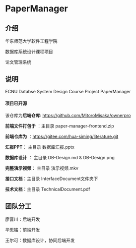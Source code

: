 # PaperManager

## 介绍
华东师范大学软件工程学院

数据库系统设计课程项目

论文管理系统

## 说明
ECNU Databse System Design Course Project PaperManager

#### 项目已开源

该仓库为**后端仓库**: https://github.com/MitoroMisaka/ownerpro

**前端文件打包于** ：主目录  paper-manager-frontend.zip

**前端仓库为** ：https://gitee.com/hua-siming/literature.git

**汇报PPT**： 主目录  数据库汇报.pptx

**数据库设计** ： 主目录  DB-Design.md & DB-Design.png

**完整演示视频**： 主目录  演示视频.mkv

**接口文档**：主目录  InterfaceDocument文件夹下

**技术文档**：主目录 TechnicalDocument.pdf

## 团队分工
廖晋川：后端开发

华思铭：前端开发

王尔可：数据库设计，协同后端开发






